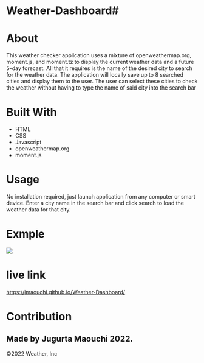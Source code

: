 # Weather-Dashboard# 


# About
This weather checker application uses a mixture of openweathermap.org, moment.js, and moment.tz to display the current weather data and a future 5-day forecast. All that it requires is the name of the desired city to search for the weather data. The application will locally save up to 8 searched cities and display them to the user. The user can select these cities to check the weather without having to type the name of said city into the search bar


# Built With
* HTML
* CSS
* Javascript
* openweathermap.org
* moment.js

# Usage
No installation required, just launch application from any computer or smart device. Enter a city name in the search bar and click search to load the weather data for that city.


# Exmple
![](assets/images/readme.gif)


# live link  
https://jmaouchi.github.io/Weather-Dashboard/


# Contribution
## Made by Jugurta Maouchi 2022.

©️2022 Weather, Inc